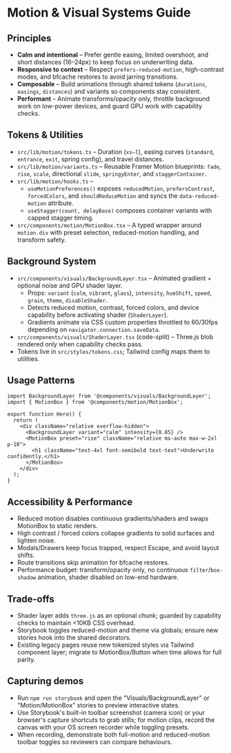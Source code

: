 # Motion & Visual Systems Guide

## Principles
- **Calm and intentional** – Prefer gentle easing, limited overshoot, and short distances (16–24px) to keep focus on underwriting data.
- **Responsive to context** – Respect `prefers-reduced-motion`, high-contrast modes, and bfcache restores to avoid jarring transitions.
- **Composable** – Build animations through shared tokens (`durations`, `easings`, `distances`) and variants so components stay consistent.
- **Performant** – Animate transforms/opacity only, throttle background work on low-power devices, and guard GPU work with capability checks.

## Tokens & Utilities
- `src/lib/motion/tokens.ts` – Duration (`xs–l`), easing curves (`standard`, `entrance`, `exit`, spring config), and travel distances.
- `src/lib/motion/variants.ts` – Reusable Framer Motion blueprints: `fade`, `rise`, `scale`, directional `slide`, `springyEnter`, and `staggerContainer`.
- `src/lib/motion/hooks.ts` –
  - `useMotionPreferences()` exposes `reducedMotion`, `prefersContrast`, `forcedColors`, and `shouldReduceMotion` and syncs the `data-reduced-motion` attribute.
  - `useStagger(count, delayBase)` composes container variants with capped stagger timing.
- `src/components/motion/MotionBox.tsx` – A typed wrapper around `motion.div` with preset selection, reduced-motion handling, and transform safety.

## Background System
- `src/components/visuals/BackgroundLayer.tsx` – Animated gradient + optional noise and GPU shader layer.
  - Props: `variant` (`calm`, `vibrant`, `glass`), `intensity`, `hueShift`, `speed`, `grain`, `theme`, `disableShader`.
  - Detects reduced motion, contrast, forced colors, and device capability before activating shader (`ShaderLayer`).
  - Gradients animate via CSS custom properties throttled to 60/30fps depending on `navigator.connection.saveData`.
- `src/components/visuals/ShaderLayer.tsx` (code-split) – Three.js blob rendered only when capability checks pass.
- Tokens live in `src/styles/tokens.css`; Tailwind config maps them to utilities.

## Usage Patterns
```tsx
import BackgroundLayer from '@components/visuals/BackgroundLayer';
import { MotionBox } from '@components/motion/MotionBox';

export function Hero() {
  return (
    <div className="relative overflow-hidden">
      <BackgroundLayer variant="calm" intensity={0.85} />
      <MotionBox preset="rise" className="relative mx-auto max-w-2xl p-10">
        <h1 className="text-4xl font-semibold text-text">Underwrite confidently.</h1>
      </MotionBox>
    </div>
  );
}
```

## Accessibility & Performance
- Reduced motion disables continuous gradients/shaders and swaps MotionBox to static renders.
- High contrast / forced colors collapse gradients to solid surfaces and lighten noise.
- Modals/Drawers keep focus trapped, respect Escape, and avoid layout shifts.
- Route transitions skip animation for bfcache restores.
- Performance budget: transform/opacity only, no continuous `filter`/`box-shadow` animation, shader disabled on low-end hardware.

## Trade-offs
- Shader layer adds `three.js` as an optional chunk; guarded by capability checks to maintain <10KB CSS overhead.
- Storybook toggles reduced-motion and theme via globals; ensure new stories hook into the shared decorators.
- Existing legacy pages reuse new tokenized styles via Tailwind component layer; migrate to MotionBox/Button when time allows for full parity.

## Capturing demos
- Run `npm run storybook` and open the "Visuals/BackgroundLayer" or "Motion/MotionBox" stories to preview interactive states.
- Use Storybook's built-in toolbar screenshot (camera icon) or your browser's capture shortcuts to grab stills; for motion clips, record the canvas with your OS screen recorder while toggling presets.
- When recording, demonstrate both full-motion and reduced-motion toolbar toggles so reviewers can compare behaviours.
